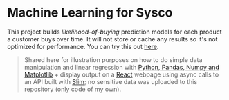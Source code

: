 # Machine Learning for Sysco
This project builds _likelihood-of-buying_ prediction models for each product a customer buys over time. It will not store or cache any results so it's not optimized for performance. You can try this out [here](http://fopo.com.ar/sysco/).

>Shared here for illustration purposes on how to do simple data manipulation and linear regression with [Python, Pandas, Numpy and Matplotlib](https://www.udemy.com/deep-learning-prerequisites-the-numpy-stack-in-python/) + display output on a [React](https://reactjs.org/) webpage using async calls to an API built with [Slim](https://www.slimframework.com/); no sensitive data was uploaded to this repository (only code of my own).
